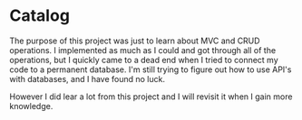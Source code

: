 # Catalog 

<p>
The purpose of this project was just to learn about MVC and CRUD operations. I implemented as much as I could and got through all of the operations, but I quickly
came to a dead end when I tried to connect my code to a permanent database. I'm still trying to figure out how to use API's with databases, and I have found no luck.

However I did lear a lot from this project and I will revisit it when I gain more knowledge.

<p>
